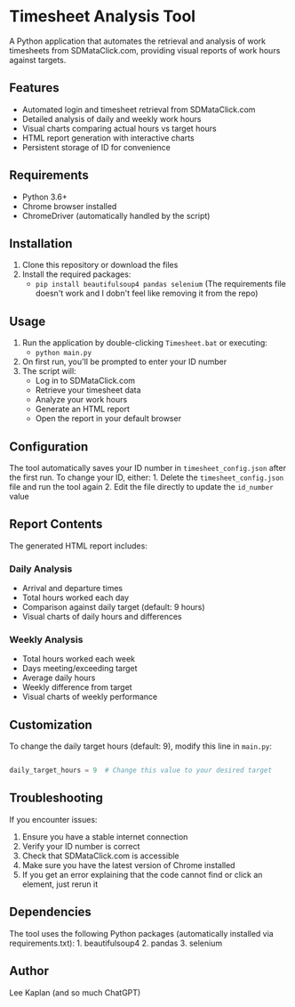 # Timesheet Analysis Tool

A Python application that automates the retrieval and analysis of work timesheets from SDMataClick.com, providing visual reports of work hours against targets.


## Features

- Automated login and timesheet retrieval from SDMataClick.com
- Detailed analysis of daily and weekly work hours
- Visual charts comparing actual hours vs target hours
- HTML report generation with interactive charts
- Persistent storage of ID for convenience


## Requirements

- Python 3.6+
- Chrome browser installed
- ChromeDriver (automatically handled by the script)


## Installation

1. Clone this repository or download the files
2. Install the required packages:
	- `pip install beautifulsoup4 pandas selenium` (The requirements file doesn't work and I dobn't feel like removing it from the repo)


## Usage

1. Run the application by double-clicking `Timesheet.bat` or executing:
	- `python main.py`
2. On first run, you'll be prompted to enter your ID number
3. The script will:
  	- Log in to SDMataClick.com
	- Retrieve your timesheet data
	- Analyze your work hours
	- Generate an HTML report
	- Open the report in your default browser


## Configuration

The tool automatically saves your ID number in `timesheet_config.json` after the first run. To change your ID, either:
	1. Delete the `timesheet_config.json` file and run the tool again
	2. Edit the file directly to update the `id_number` value


## Report Contents

The generated HTML report includes:

### Daily Analysis
- Arrival and departure times
- Total hours worked each day
- Comparison against daily target (default: 9 hours)
- Visual charts of daily hours and differences

### Weekly Analysis
- Total hours worked each week
- Days meeting/exceeding target
- Average daily hours
- Weekly difference from target
- Visual charts of weekly performance


## Customization

To change the daily target hours (default: 9), modify this line in `main.py`:
```python

daily_target_hours = 9  # Change this value to your desired target

```


## Troubleshooting

If you encounter issues:
1. Ensure you have a stable internet connection
2. Verify your ID number is correct
3. Check that SDMataClick.com is accessible
4. Make sure you have the latest version of Chrome installed
5. If you get an error explaining that the code cannot find or click an element, just rerun it


## Dependencies
The tool uses the following Python packages (automatically installed via requirements.txt):
	1. beautifulsoup4
	2. pandas
	3. selenium


## Author
Lee Kaplan (and so much ChatGPT)



